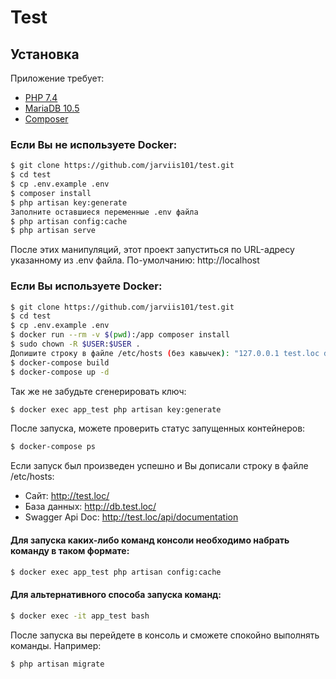 # Test

## Установка

Приложение требует: 
* [PHP 7.4](https://www.php.net/)
* [MariaDB 10.5](https://mariadb.org/)
* [Composer](https://getcomposer.org/)

### Если Вы не используете Docker:
```sh
$ git clone https://github.com/jarviis101/test.git
$ cd test
$ cp .env.example .env
$ composer install
$ php artisan key:generate
Заполните оставшиеся переменные .env файла
$ php artisan config:cache
$ php artisan serve
```
После этих манипуляций, этот проект запуститься по URL-адресу указанному из .env файла. 
По-умолчанию: http://localhost

### Если Вы используете Docker:
```sh
$ git clone https://github.com/jarviis101/test.git
$ cd test
$ cp .env.example .env
$ docker run --rm -v $(pwd):/app composer install
$ sudo chown -R $USER:$USER .
Допишите строку в файле /etc/hosts (без кавычек): "127.0.0.1 test.loc db.test.loc"
$ docker-compose build
$ docker-compose up -d
```
Так же не забудьте сгенерировать ключ:
```sh
$ docker exec app_test php artisan key:generate
```

После запуска, можете проверить статус запущенных контейнеров:
```sh
$ docker-compose ps
```

Если запуск был произведен успешно и Вы дописали строку в файле /etc/hosts:
* Сайт: http://test.loc/
* База данных: http://db.test.loc/
* Swagger Api Doc: http://test.loc/api/documentation
  

#### Для запуска каких-либо команд консоли необходимо набрать команду в таком формате:
```sh
$ docker exec app_test php artisan config:cache
```

#### Для альтернативного способа запуска команд:
```sh
$ docker exec -it app_test bash
```
После запуска вы перейдете в консоль и сможете спокойно выполнять команды. Например:
```sh
$ php artisan migrate
```
